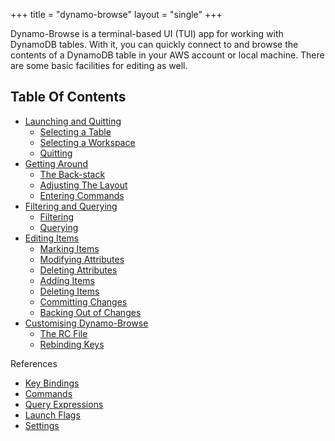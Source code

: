 +++
title = "dynamo-browse"
layout = "single"
+++

Dynamo-Browse is a terminal-based UI (TUI) app for working with DynamoDB tables.
With it, you can quickly connect to and browse the contents of a DynamoDB table
in your AWS account or local machine.  There are some basic facilities for
editing as well.

## Table Of Contents

- [Launching and Quitting](/docs/dynamo-browse/launching)
	- [Selecting a Table](/docs/dynamo-browse/launching#selecting-a-table)
	- [Selecting a Workspace](/docs/dynamo-browse/launching#selecting-a-workspace)
	- [Quitting](/docs/dynamo-browse/launching#quitting)
- [Getting Around](/docs/dynamo-browse/getting-around)
	- [The Back-stack](/docs/dynamo-browse/getting-around#the-back-stack)
	- [Adjusting The Layout](/docs/dynamo-browse/getting-around#adjusting-the-layout)
	- [Entering Commands](/docs/dynamo-browse/getting-around#entering-commands)
- [Filtering and Querying](/docs/dynamo-browse/filtering-querying)
	- [Filtering](/docs/dynamo-browse/filtering-querying#filtering)
	- [Querying](/docs/dynamo-browse/filtering-querying#querying)
- [Editing Items](/docs/dynamo-browse/editing-items)
	- [Marking Items](/docs/dynamo-browse/editing-items#marking-items)
	- [Modifying Attributes](/docs/dynamo-browse/editing-items#modifying-attributes)
	- [Deleting Attributes](/docs/dynamo-browse/editing-items#deleting-attributes)
	- [Adding Items](/docs/dynamo-browse/editing-items#adding-items)
	- [Deleting Items](/docs/dynamo-browse/editing-items#deleting-items)
	- [Committing Changes](/docs/dynamo-browse/editing-items#committing-changes)
	- [Backing Out of Changes](/docs/dynamo-browse/editing-items#backing-out-of-changes)
- [Customising Dynamo-Browse](/docs/dynamo-browse/customising)
	- [The RC File](/docs/dynamo-browse/customising#rc-file)
	- [Rebinding Keys](/docs/dynamo-browse/customising#rebinding-keys)

References

- [Key Bindings](/docs/dynamo-browse/reference/key-bindings)
- [Commands](/docs/dynamo-browse/reference/commands)
- [Query Expressions](/docs/dynamo-browse/reference/query-expressions)
- [Launch Flags](/docs/dynamo-browse/reference/launch-flags)
- [Settings](/docs/dynamo-browse/reference/settings)
